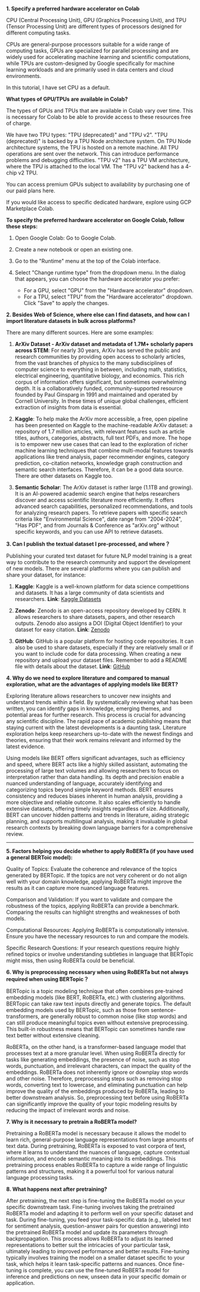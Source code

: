 **1. Specify a preferred hardware accelerator on Colab**

CPU (Central Processing Unit), GPU (Graphics Processing Unit), and TPU (Tensor Processing Unit) are different types of processors designed for different computing tasks.

CPUs are general-purpose processors suitable for a wide range of computing tasks, GPUs are specialized for parallel processing and are widely used for accelerating machine learning and scientific computations, while TPUs are custom-designed by Google specifically for machine learning workloads and are primarily used in data centers and cloud environments.

In this tutorial, I have set CPU as a default.


**What types of GPU/TPUs are available in Colab?**

The types of GPUs and TPUs that are available in Colab vary over time. This is necessary for Colab to be able to provide access to these resources free of charge.

We have two TPU types: "TPU (deprecated)" and "TPU v2". "TPU (deprecated)" is backed by a TPU Node architecture system. On TPU Node architecture systems, the TPU is hosted on a remote machine. All TPU operations are sent over the network. This can introduce performance problems and debugging difficulties. "TPU v2" has a TPU VM architecture, where the TPU is attached to the local VM. The "TPU v2" backend has a 4-chip v2 TPU.

You can access premium GPUs subject to availability by purchasing one of our paid plans here.

If you would like access to specific dedicated hardware, explore using GCP Marketplace Colab.


**To specify the preferred hardware accelerator on Google Colab, follow these steps:**

1. Open Google Colab: Go to Google Colab.

2. Create a new notebook or open an existing one.

3. Go to the "Runtime" menu at the top of the Colab interface.

4. Select "Change runtime type" from the dropdown menu. In the dialog that appears, you can choose the hardware accelerator you prefer:
   * For a GPU, select "GPU" from the "Hardware accelerator" dropdown.
   * For a TPU, select "TPU" from the "Hardware accelerator" dropdown.
Click "Save" to apply the changes.




**2. Besides Web of Science, where else can I find datasets, and how can I import literature datasets in bulk across platforms?**

There are many different sources. Here are some examples:

1. **ArXiv Dataset - ArXiv dataset and metadata of 1.7M+ scholarly papers across STEM**: For nearly 30 years, ArXiv has served the public and research communities by providing open access to scholarly articles, from the vast branches of physics to the many subdisciplines of computer science to everything in between, including math, statistics, electrical engineering, quantitative biology, and economics. This rich corpus of information offers significant, but sometimes overwhelming depth. It is a collaboratively funded, community-supported resource founded by Paul Ginsparg in 1991 and maintained and operated by Cornell University. In these times of unique global challenges, efficient extraction of insights from data is essential.

2. **Kaggle**: To help make the ArXiv more accessible, a free, open pipeline has been presented on Kaggle to the machine-readable ArXiv dataset: a repository of 1.7 million articles, with relevant features such as article titles, authors, categories, abstracts, full text PDFs, and more. The hope is to empower new use cases that can lead to the exploration of richer machine learning techniques that combine multi-modal features towards applications like trend analysis, paper recommender engines, category prediction, co-citation networks, knowledge graph construction and semantic search interfaces. Therefore, it can be a good data source. There are other datasets on Kaggle too.

3. **Semantic Scholar**: The ArXiv dataset is rather large (1.1TB and growing). It is an AI-powered academic search engine that helps researchers discover and access scientific literature more efficiently. It offers advanced search capabilities, personalized recommendations, and tools for analyzing research papers. To retrieve papers with specific search criteria like "Environmental Science", date range from "2004-2024", "Has PDF", and from Journals & Conference as "arXiv.org" without specific keywords, and you can use API to retrieve datasets.






**3. Can I publish the textual dataset I pre-processed, and where？**

Publishing your curated text dataset for future NLP model training is a great way to contribute to the research community and support the development of new models. There are several platforms where you can publish and share your dataset, for instance:

1. **Kaggle**: Kaggle is a well-known platform for data science competitions and datasets. It has a large community of data scientists and researchers. **Link**: [Kaggle Datasets](https://www.kaggle.com/datasets)

2. **Zenodo**: Zenodo is an open-access repository developed by CERN. It allows researchers to share datasets, papers, and other research outputs. Zenodo also assigns a DOI (Digital Object Identifier) to your dataset for easy citation. **Link**: [Zenodo](https://zenodo.org/)

3. **GitHub**: GitHub is a popular platform for hosting code repositories. It can also be used to share datasets, especially if they are relatively small or if you want to include code for data processing. When creating a new repository and upload your dataset files. Remember to add a README file with details about the dataset. **Link**: [GitHub](https://github.com/)





**4. Why do we need to explore literature and compared to manual exploration, what are the advantages of applying models like BERT?**

Exploring literature allows researchers to uncover new insights and understand trends within a field. By systematically reviewing what has been written, you can identify gaps in knowledge, emerging themes, and potential areas for further research. This process is crucial for advancing any scientific discipline. The rapid pace of academic publishing means that staying current with the latest developments is a daunting task. Literature exploration helps keep researchers up-to-date with the newest findings and theories, ensuring that their work remains relevant and informed by the latest evidence.

Using models like BERT offers significant advantages, such as efficiency and speed, where BERT acts like a highly skilled assistant, automating the processing of large text volumes and allowing researchers to focus on interpretation rather than data handling. Its depth and precision enable a nuanced understanding of language, accurately identifying and categorizing topics beyond simple keyword methods. BERT ensures consistency and reduces biases inherent in human analysis, providing a more objective and reliable outcome. It also scales efficiently to handle extensive datasets, offering timely insights regardless of size. Additionally, BERT can uncover hidden patterns and trends in literature, aiding strategic planning, and supports multilingual analysis, making it invaluable in global research contexts by breaking down language barriers for a comprehensive review.

****

**5. Factors helping you decide whether to apply RoBERTa (if you have used a general BERToic model):**

Quality of Topics: Evaluate the coherence and relevance of the topics generated by BERTopic. If the topics are not very coherent or do not align well with your domain knowledge, applying RoBERTa might improve the results as it can capture more nuanced language features.

Comparison and Validation: If you want to validate and compare the robustness of the topics, applying RoBERTa can provide a benchmark. Comparing the results can highlight strengths and weaknesses of both models.

Computational Resources: Applying RoBERTa is computationally intensive. Ensure you have the necessary resources to run and compare the models.

Specific Research Questions: If your research questions require highly refined topics or involve understanding subtleties in language that BERTopic might miss, then using RoBERTa could be beneficial.






**6. Why is preprocessing necessary when using RoBERTa but not always required when using BERTopic？**

BERTopic is a topic modeling technique that often combines pre-trained embedding models (like BERT, RoBERTa, etc.) with clustering algorithms. BERTopic can take raw text inputs directly and generate topics. The default embedding models used by BERTopic, such as those from sentence-transformers, are generally robust to common noise (like stop words) and can still produce meaningful topics even without extensive preprocessing. This built-in robustness means that BERTopic can sometimes handle raw text better without extensive cleaning.

RoBERTa, on the other hand, is a transformer-based language model that processes text at a more granular level. When using RoBERTa directly for tasks like generating embeddings, the presence of noise, such as stop words, punctuation, and irrelevant characters, can impact the quality of the embeddings. RoBERTa does not inherently ignore or downplay stop words and other noise. Therefore, preprocessing steps such as removing stop words, converting text to lowercase, and eliminating punctuation can help improve the quality of the embeddings produced by RoBERTa, leading to better downstream analysis. So, preprocessing text before using RoBERTa can significantly improve the quality of your topic modeling results by reducing the impact of irrelevant words and noise.






**7. Why is it necessary to pretrain a RoBERTa model?**

Pretraining a RoBERTa model is necessary because it allows the model to learn rich, general-purpose language representations from large amounts of text data. During pretraining, RoBERTa is exposed to vast corpora of text, where it learns to understand the nuances of language, capture contextual information, and encode semantic meaning into its embeddings. This pretraining process enables RoBERTa to capture a wide range of linguistic patterns and structures, making it a powerful tool for various natural language processing tasks.






**8. What happens next after pretraining?**

After pretraining, the next step is fine-tuning the RoBERTa model on your specific downstream task. Fine-tuning involves taking the pretrained RoBERTa model and adapting it to perform well on your specific dataset and task. During fine-tuning, you feed your task-specific data (e.g., labeled text for sentiment analysis, question-answer pairs for question answering) into the pretrained RoBERTa model and update its parameters through backpropagation. This process allows RoBERTa to adjust its learned representations to better suit the intricacies of your particular task, ultimately leading to improved performance and better results. Fine-tuning typically involves training the model on a smaller dataset specific to your task, which helps it learn task-specific patterns and nuances. Once fine-tuning is complete, you can use the fine-tuned RoBERTa model for inference and predictions on new, unseen data in your specific domain or application.

